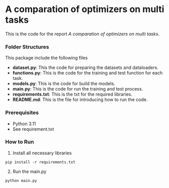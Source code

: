# A comparation of optimizers on multi tasks

This is the code for the report *A comparation of optimizers on multi tasks*.

### Folder Structures

This package include the following files

- **dataset.py**: This the code for preparing the datasets and dataloaders.
- **functions.py**: This is the code for the training and test function for each task.
- **models.py**: This is the code for build the models.
- **main.py**: This is the code for run the training and test process.
- **requirements.txt**: This is the txt for the required libraries.
- **README.md**: This is the file for introducing how to run the code.

### Prerequisites

- Python 3.11
- See requirement.txt

### How to Run

1. Install all necessary libraries

```
pip install -r requirements.txt
```

2. Run the main.py

```
python main.py
```

